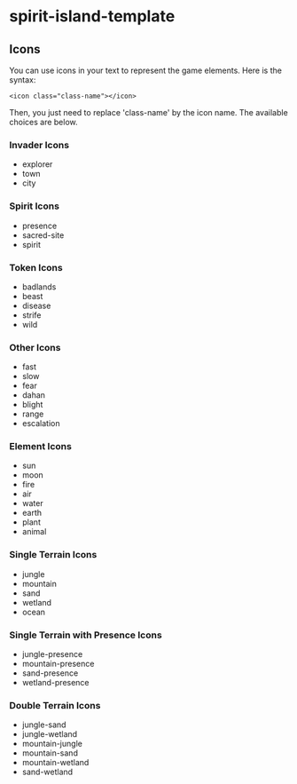 # spirit-island-template

## Icons

You can use icons in your text to represent the game elements. Here is the syntax:
```
<icon class="class-name"></icon>
```
Then, you just need to replace 'class-name' by the icon name. The available choices are below.

### Invader Icons

- explorer
- town
- city

### Spirit Icons

- presence
- sacred-site
- spirit

### Token Icons

- badlands
- beast
- disease
- strife
- wild

### Other Icons

- fast
- slow
- fear
- dahan
- blight
- range
- escalation

### Element Icons

- sun
- moon
- fire
- air
- water
- earth
- plant
- animal

### Single Terrain Icons

- jungle
- mountain
- sand
- wetland
- ocean

### Single Terrain with Presence Icons

- jungle-presence
- mountain-presence
- sand-presence
- wetland-presence

### Double Terrain Icons

- jungle-sand
- jungle-wetland
- mountain-jungle
- mountain-sand
- mountain-wetland
- sand-wetland